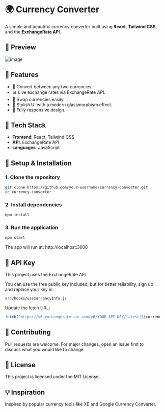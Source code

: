 # 🌍 Currency Converter

A simple and beautiful currency converter built using **React**, **Tailwind CSS**, and the **ExchangeRate API**.

## 📸 Preview

![image](https://github.com/user-attachments/assets/44de5f8e-9067-464b-9cd0-429eb275adb4)

## 🚀 Features

- 🔄 Convert between any two currencies.
- 📊 Live exchange rates via ExchangeRate API.
- 🔁 Swap currencies easily.
- 🎨 Stylish UI with a modern glassmorphism effect.
- 📱 Fully responsive design.

## 🧰 Tech Stack

- **Frontend**: React, Tailwind CSS
- **API**: ExchangeRate API
- **Languages**: JavaScript

## 🔧 Setup & Installation

### 1. Clone the repository

```bash
git clone https://github.com/your-username/currency-converter.git
cd currency-converter
```

### 2. Install dependencies
```bash
npm install
```
### 3. Run the application
```bash
npm start
```
The app will run at: http://localhost:3000

## 🔑 API Key
This project uses the ExchangeRate API.

You can use the free public key included, but for better reliability, sign up and replace your key in:

```bash
src/hooks/useCurrencyInfo.js
```

Update the fetch URL:

```js
fetch(`https://v6.exchangerate-api.com/v6/YOUR_API_KEY/latest/${currency}`)
```

## 🤝 Contributing
Pull requests are welcome. For major changes, open an issue first to discuss what you would like to change.

## 📄 License
This project is licensed under the MIT License.

## 💡 Inspiration
Inspired by popular currency tools like XE and Google Currency Converter.
